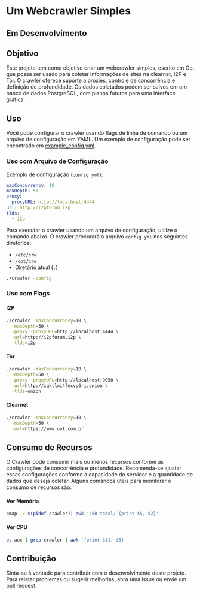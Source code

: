 # Um Webcrawler Simples

## Em Desenvolvimento

## Objetivo
Este projeto tem como objetivo criar um webcrawler simples, escrito em Go, que possa ser usado para coletar informações de sites na clearnet, I2P e Tor. O crawler oferece suporte a proxies, controle de concorrência e definição de profundidade. Os dados coletados podem ser salvos em um banco de dados PostgreSQL, com planos futuros para uma interface gráfica.

## Uso
Você pode configurar o crawler usando flags de linha de comando ou um arquivo de configuração em YAML. Um exemplo de configuração pode ser encontrado em [example_config.yml](example_config.yml).

### Uso com Arquivo de Configuração

Exemplo de configuração (`config.yml`):

```yml
maxConcurrency: 10
maxDepth: 50
proxy:
  proxyURL: http://localhost:4444
url: http://i2pforum.i2p
tlds:
  - i2p
```

Para executar o crawler usando um arquivo de configuração, utilize o comando abaixo. O crawler procurará o arquivo `config.yml` nos seguintes diretórios:
- `/etc/crw`
- `/opt/crw`
- Diretório atual (`.`)

```bash
./crawler -config
```

### Uso com Flags

#### I2P

```bash
./crawler -maxConcurrency=10 \
  -maxDepth=50 \
  -proxy -proxyURL=http://localhost:4444 \
  -url=http://i2pforum.i2p \
  -tlds=i2p
```

#### Tor

```bash
./crawler -maxConcurrency=10 \
  -maxDepth=50 \
  -proxy -proxyURL=http://localhost:9050 \
  -url=http://zqktlwi4fecvo6ri.onion \
  -tlds=onion
```

#### Clearnet

```bash
./crawler -maxConcurrency=10 \
  -maxDepth=50 \
  -url=https://www.uol.com.br
```
## Consumo de Recursos
O Crawler pode consumir mais ou menos recursos conforme as configurações de concorrência e profundidade.
Recomenda-se ajustar essas configurações conforme a capacidade do servidor e a quantidade de dados que deseja coletar.
Alguns comandos úteis para monitorar o consumo de recursos são:

#### Ver Memória
```bash
pmap -x $(pidof crawler)| awk '/kB total/ {print $5, $2}'
```

#### Ver CPU
```bash
ps aux | grep crawler | awk '{print $11, $3}'
```

## Contribuição
Sinta-se à vontade para contribuir com o desenvolvimento deste projeto. Para relatar problemas ou sugerir melhorias, abra uma issue ou envie um pull request.
